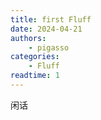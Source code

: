 ```yaml
---
title: first Fluff
date: 2024-04-21
authors:
    - pigasso
categories:
    - Fluff
readtime: 1
---
```


闲话